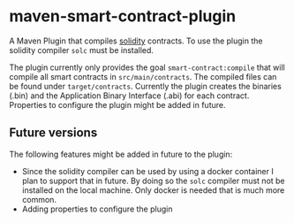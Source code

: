 # maven-smart-contract-plugin

A Maven Plugin that compiles [solidity](https://docs.soliditylang.org/) contracts. To use the plugin the solidity
compiler `solc` must be installed.

The plugin currently only provides the goal `smart-contract:compile` that will compile all smart
contracts in `src/main/contracts`. The compiled files can be found under `target/contracts`. Currently the plugin
creates the binaries (.bin) and the Application Binary Interface (.abi) for each contract. Properties to configure the
plugin might be added in future.

## Future versions

The following features might be added in future to the plugin:

- Since the solidity compiler can be used by using a docker container I plan to support that in future. By doing so the
  `solc` compiler must not be installed on the local machine. Only docker is needed that is much more common.
- Adding properties to configure the plugin